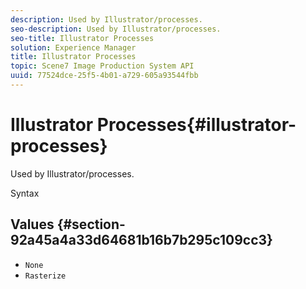 ```yaml
---
description: Used by Illustrator/processes.
seo-description: Used by Illustrator/processes.
seo-title: Illustrator Processes
solution: Experience Manager
title: Illustrator Processes
topic: Scene7 Image Production System API
uuid: 77524dce-25f5-4b01-a729-605a93544fbb
---
```


# Illustrator Processes{#illustrator-processes}

Used by Illustrator/processes.

 Syntax 

## Values {#section-92a45a4a33d64681b16b7b295c109cc3}

* `None` 
* `Rasterize`

